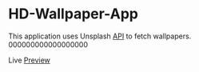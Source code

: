 # HD-Wallpaper-App

This application uses Unsplash [API](https://unsplash.com/developers) to fetch wallpapers. 000000000000000000

Live [Preview](https://hd-wallpapers4k.netlify.app/)
